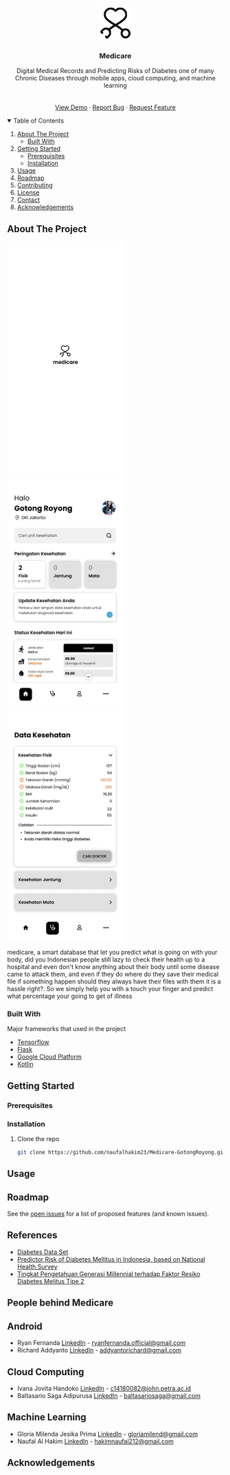 <!-- PROJECT LOGO -->
<br />
<p align="center">
  <a href="https://github.com/naufalhakim23/Medicare-GotongRoyong">
    <img src="images/medicarelogo.png" alt="Logo" width="80" height="80">
  </a>

  <h3 align="center">Medicare</h3>

  <p align="center">
    Digital Medical Records and Predicting Risks of Diabetes one of many Chronic Diseases through mobile apps, cloud computing, and machine learning
    <br />
    <a href="https://github.com/naufalhakim23/Medicare-GotongRoyong">
    <br />
    <br />
    <a href="https://github.com/naufalhakim23/Medicare-GotongRoyong">View Demo</a>
    ·
    <a href="https://github.com/naufalhakim23/Medicare-GotongRoyong/issues">Report Bug</a>
    ·
    <a href="https://github.com/naufalhakim23/Medicare-GotongRoyong/issues">Request Feature</a>
  </p>
</p>



<!-- TABLE OF CONTENTS -->
<details open="open">
  <summary>Table of Contents</summary>
  <ol>
    <li>
      <a href="#about-the-project">About The Project</a>
      <ul>
        <li><a href="#built-with">Built With</a></li>
      </ul>
    </li>
    <li>
      <a href="#getting-started">Getting Started</a>
      <ul>
        <li><a href="#prerequisites">Prerequisites</a></li>
        <li><a href="#installation">Installation</a></li>
      </ul>
    </li>
    <li><a href="#usage">Usage</a></li>
    <li><a href="#roadmap">Roadmap</a></li>
    <li><a href="#contributing">Contributing</a></li>
    <li><a href="#license">License</a></li>
    <li><a href="#contact">Contact</a></li>
    <li><a href="#acknowledgements">Acknowledgements</a></li>
  </ol>
</details>



<!-- ABOUT THE PROJECT -->
## About The Project
<p float="left">
  <img src="https://github.com/naufalhakim23/Medicare-GotongRoyong/blob/main/images/main_screen.jpeg" width="270" height="540">
  <img src="https://github.com/naufalhakim23/Medicare-GotongRoyong/blob/main/images/homescreen.jpeg" width="270" height="540">
  <img src="https://github.com/naufalhakim23/Medicare-GotongRoyong/blob/main/images/healthdata.jpeg" width="270" height="540">
</p>

medicare, a smart database that let you predict what is going on with your body, did you Indonesian people still lazy to check their health up to a hospital and even don't know anything about their body until some disease came to attack them, and even if they do where do they save their medical file if something happen should they always have their files with them it is a hassle right?. So we simply help you with a touch your finger and predict what percentage your going to get of illness

### Built With
Major frameworks that used in the project
* [Tensorflow](https://www.tensorflow.org/)
* [Flask](https://flask.palletsprojects.com/en/2.0.x/)
* [Google Cloud Platform](https://cloud.google.com/)
* [Kotlin](https://kotlinlang.org/)



<!-- GETTING STARTED -->
## Getting Started


### Prerequisites



### Installation

1. Clone the repo
   ```sh
   git clone https://github.com/naufalhakim23/Medicare-GotongRoyong.git
   ```



<!-- USAGE EXAMPLES -->
## Usage



<!-- ROADMAP -->
## Roadmap

See the [open issues](https://github.com/naufalhakim23/Medicare-GotongRoyong/issues) for a list of proposed features (and known issues).



<!-- References -->
## References
* [Diabetes Data Set](https://www.kaggle.com/mathchi/diabetes-data-set/ )
* [Predictor Risk of Diabetes Mellitus in Indonesia, based on National Health Survey ](https://medic.upm.edu.my/upload/dokumen/2020011612061519_MJMHS_0230.pdf)
* [Tingkat Pengetahuan Generasi Millennial terhadap Faktor Resiko Diabetes Melitus Tipe 2](https://drive.google.com/file/d/1acqutY0NMTcgI9viY4_ofUkRL8wxu2_O/view?usp=sharing )

<!-- CONTACT -->
## People behind Medicare

## Android
* Ryan Fernanda [LinkedIn](https://www.linkedin.com/in/ryan-fernanda-820295199/) - ryanfernanda.official@gmail.com
* Richard Addyanto [LinkedIn](https://www.linkedin.com/in/richardaddyanto/) - addyantorichard@gmail.com
## Cloud Computing
* Ivana Jovita Handoko [LinkedIn](https://www.linkedin.com/in/ivana-handoko/) - c14180082@john.petra.ac.id
* Baltasario Saga Adipurusa [LinkedIn](https://www.linkedin.com/in/baltasario-saga-adipurusa-632b351b0/) - baltasariosaga@gmail.com
## Machine Learning
* Gloria Milenda Jesika Prima [LinkedIn](https://www.linkedin.com/in/gloriamilend/) - gloriamilend@gmail.com
* Naufal Al Hakim [LinkedIn](https://www.linkedin.com/in/naufal-al-hakim/) - hakimnaufal212@gmail.com


<!-- ACKNOWLEDGEMENTS -->
## Acknowledgements
